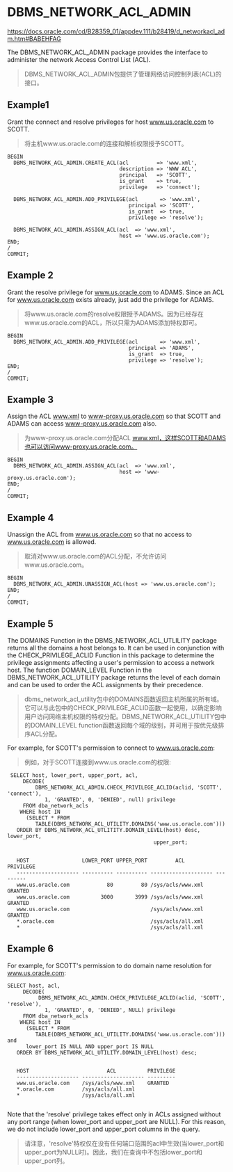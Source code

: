 # DBMS_NETWORK_ACL_ADMIN

https://docs.oracle.com/cd/B28359_01/appdev.111/b28419/d_networkacl_adm.htm#BABEHFAG

The DBMS_NETWORK_ACL_ADMIN package provides the interface to administer the network Access Control List (ACL).
> DBMS_NETWORK_ACL_ADMIN包提供了管理网络访问控制列表(ACL)的接口。

## Example1

Grant the connect and resolve privileges for host www.us.oracle.com to SCOTT.
> 将主机www.us.oracle.com的连接和解析权限授予SCOTT。

```oracle
BEGIN
  DBMS_NETWORK_ACL_ADMIN.CREATE_ACL(acl         => 'www.xml',
                                    description => 'WWW ACL',
                                    principal   => 'SCOTT',
                                    is_grant    => true,
                                    privilege   => 'connect');
 
  DBMS_NETWORK_ACL_ADMIN.ADD_PRIVILEGE(acl       => 'www.xml',
                                       principal => 'SCOTT',
                                       is_grant  => true,
                                       privilege => 'resolve');
 
  DBMS_NETWORK_ACL_ADMIN.ASSIGN_ACL(acl  => 'www.xml',
                                    host => 'www.us.oracle.com');
END;
/
COMMIT;
```
## Example 2

Grant the resolve privilege for www.us.oracle.com to ADAMS. Since an ACL for www.us.oracle.com exists already, just add the privilege for ADAMS.
> 将www.us.oracle.com的resolve权限授予ADAMS。因为已经存在www.us.oracle.com的ACL，所以只需为ADAMS添加特权即可。

```oracle
BEGIN
  DBMS_NETWORK_ACL_ADMIN.ADD_PRIVILEGE(acl       => 'www.xml',
                                       principal => 'ADAMS',
                                       is_grant  => true,
                                       privilege => 'resolve');
END;
/
COMMIT;
```
## Example 3

Assign the ACL www.xml to www-proxy.us.oracle.com so that SCOTT and ADAMS can access www-proxy.us.oracle.com also.
> 为www-proxy.us.oracle.com分配ACL www.xml，这样SCOTT和ADAMS也可以访问www-proxy.us.oracle.com。

```oracle
BEGIN
  DBMS_NETWORK_ACL_ADMIN.ASSIGN_ACL(acl  => 'www.xml',
                                    host => 'www-proxy.us.oracle.com');
END;
/
COMMIT;
```

## Example 4

Unassign the ACL from www.us.oracle.com so that no access to www.us.oracle.com is allowed.
> 取消对www.us.oracle.com的ACL分配，不允许访问www.us.oracle.com。

```oracle
BEGIN
  DBMS_NETWORK_ACL_ADMIN.UNASSIGN_ACL(host => 'www.us.oracle.com');
END;
/
COMMIT;
```

## Example 5

The DOMAINS Function in the DBMS_NETWORK_ACL_UTLILITY package returns all the domains a host belongs to. It can be used in conjunction with the CHECK_PRIVILEGE_ACLID Function in this package to determine the privilege assignments affecting a user's permission to access a network host. The function DOMAIN_LEVEL Function in the DBMS_NETWORK_ACL_UTILITY package returns the level of each domain and can be used to order the ACL assignments by their precedence.
> dbms_network_acl_utility包中的DOMAINS函数返回主机所属的所有域。它可以与此包中的CHECK_PRIVILEGE_ACLID函数一起使用，以确定影响用户访问网络主机权限的特权分配。DBMS_NETWORK_ACL_UTILITY包中的DOMAIN_LEVEL function函数返回每个域的级别，并可用于按优先级排序ACL分配。

For example, for SCOTT's permission to connect to www.us.oracle.com:
> 例如，对于SCOTT连接到www.us.oracle.com的权限:

```oracle
 SELECT host, lower_port, upper_port, acl,
     DECODE(
         DBMS_NETWORK_ACL_ADMIN.CHECK_PRIVILEGE_ACLID(aclid, 'SCOTT', 'connect'),
            1, 'GRANTED', 0, 'DENIED', null) privilege
     FROM dba_network_acls
    WHERE host IN
      (SELECT * FROM
         TABLE(DBMS_NETWORK_ACL_UTILITY.DOMAINS('www.us.oracle.com')))
   ORDER BY DBMS_NETWORK_ACL_UTLITITY.DOMAIN_LEVEL(host) desc, lower_port, 
                                               upper_port;


   HOST                 LOWER_PORT UPPER_PORT         ACL          PRIVILEGE
   -------------------- ---------- ---------- -------------------- ---------
   www.us.oracle.com            80         80 /sys/acls/www.xml    GRANTED
   www.us.oracle.com          3000       3999 /sys/acls/www.xml    GRANTED
   www.us.oracle.com                          /sys/acls/www.xml    GRANTED
   *.oracle.com                               /sys/acls/all.xml
   *                                          /sys/acls/all.xml
```

## Example 6

For example, for SCOTT's permission to do domain name resolution for www.us.oracle.com:

```oracle
SELECT host, acl,
     DECODE(
          DBMS_NETWORK_ACL_ADMIN.CHECK_PRIVILEGE_ACLID(aclid, 'SCOTT', 'resolve'),
            1, 'GRANTED', 0, 'DENIED', NULL) privilege
     FROM dba_network_acls
    WHERE host IN
      (SELECT * FROM
         TABLE(DBMS_NETWORK_ACL_UTILITY.DOMAINS('www.us.oracle.com'))) and
      lower_port IS NULL AND upper_port IS NULL
   ORDER BY DBMS_NETWORK_ACL_UTILITY.DOMAIN_LEVEL(host) desc;


   HOST                         ACL          PRIVILEGE
   -------------------- -------------------- ---------
   www.us.oracle.com    /sys/acls/www.xml    GRANTED
   *.oracle.com         /sys/acls/all.xml
   *                    /sys/acls/all.xml  
 
```

Note that the 'resolve' privilege takes effect only in ACLs assigned without any port range (when lower_port and upper_port are NULL). For this reason, we do not include lower_port and upper_port columns in the query.
> 请注意，'resolve'特权仅在没有任何端口范围的acl中生效(当lower_port和upper_port为NULL时)。因此，我们在查询中不包括lower_port和upper_port列。

